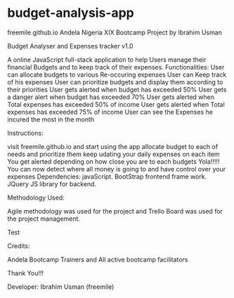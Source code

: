 # budget-analysis-app
freemile.github.io
Andela Nigeria XIX Bootcamp Project by Ibrahim Usman

Budget Analyser and Expenses tracker v1.0

A online JavaScript full-stack application to help Users manage their financial Budgets and to keep track of their expenses.
Functionalities: User can allocate budgets to various Re-occuring expenses User can Keep track of his expenses User can prioritize budgets and display them according to their priorities User gets alerted when budget has exceeded 50% User gets a danger alert when budget has exceeded 70% User gets alerted when Total expenses has exceeded 50% of income User gets alerted when Total expenses has exceeded 75% of income User can see the Expenses he incured the most in the month

Instructions:

visit freemile.github.io and start using the app
allocate budget to each of needs and prioritize them
keep udating your daily expenses on each item
You get alerted depending on how close you are to each budgets
Yola!!!!! You can now detect where all money is going to and have control over your expenses
Dependencies: javaScript. BootStrap frontend frame work. JQuery JS library for backend.

Methodology Used:

Agile methodology was used for the project and Trello Board was used for the project management.

Test

Credits:

Andela Bootcamp Trainers and All active bootcamp facilitators

Thank You!!!

Developer: Ibrahim Usman (freemile)
